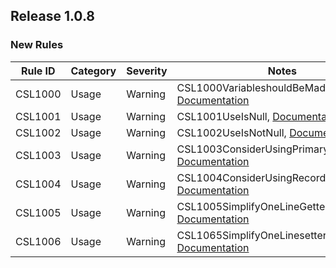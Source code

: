 ﻿## Release 1.0.8

### New Rules

Rule ID | Category | Severity | Notes
--------|----------|----------|--------------------
CSL1000 |  Usage   |  Warning | CSL1000VariableshouldBeMadeConstant, [Documentation](doc/CSL1000.md)
CSL1001 |  Usage   |  Warning | CSL1001UseIsNull, [Documentation](doc/CSL1001.md)
CSL1002 |  Usage   |  Warning | CSL1002UseIsNotNull, [Documentation](doc/CSL1002.md)
CSL1003 |  Usage   |  Warning | CSL1003ConsiderUsingPrimaryConstructor, [Documentation](doc/CSL1003.md)
CSL1004 |  Usage   |  Warning | CSL1004ConsiderUsingRecord, [Documentation](doc/CSL1004.md)
CSL1005 |  Usage   |  Warning | CSL1005SimplifyOneLineGetter, [Documentation](doc/CSL1005.md)
CSL1006 |  Usage   |  Warning | CSL1065SimplifyOneLinesetter, [Documentation](doc/CSL1006.md)
